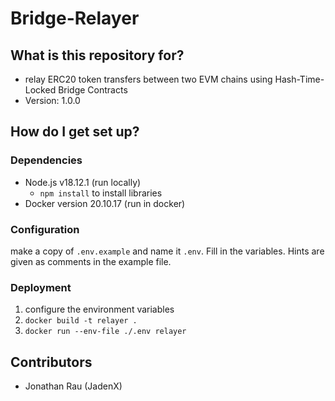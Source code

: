 # Bridge-Relayer #

## What is this repository for? ##

* relay ERC20 token transfers between two EVM chains using Hash-Time-Locked Bridge Contracts
* Version: 1.0.0

## How do I get set up? ##

### Dependencies ###

* Node.js v18.12.1 (run locally)
    * `npm install` to install libraries
* Docker version 20.10.17 (run in docker)

### Configuration ###

make a copy of `.env.example` and name it `.env`. Fill in the variables. Hints are given as comments in the example file.

### Deployment ###

1. configure the environment variables
1. `docker build -t relayer .`
1. `docker run --env-file ./.env relayer`


## Contributors ##

* Jonathan Rau (JadenX)